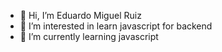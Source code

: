 - 👋 Hi, I’m Eduardo Miguel Ruiz
- 👀 I’m interested in learn javascript for backend
- 🌱 I’m currently learning javascript

<!---
laloisc/laloisc is a ✨ special ✨ repository because its `README.md` (this file) appears on your GitHub profile.
You can click the Preview link to take a look at your changes.
--->
